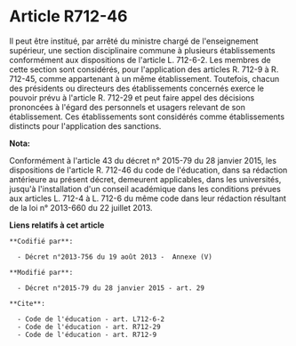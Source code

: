# Article R712-46

Il peut être institué, par arrêté du ministre chargé de l'enseignement supérieur, une section disciplinaire commune à
plusieurs établissements conformément aux dispositions de l'article L. 712-6-2. Les membres de cette section sont considérés,
pour l'application des articles R. 712-9 à R. 712-45, comme appartenant à un même établissement. Toutefois, chacun des
présidents ou directeurs des établissements concernés exerce le pouvoir prévu à l'article R. 712-29 et peut faire appel des
décisions prononcées à l'égard des personnels et usagers relevant de son établissement. Ces établissements sont considérés
comme établissements distincts pour l'application des sanctions.

**Nota:**

Conformément à l'article 43 du décret n° 2015-79 du 28 janvier 2015, les dispositions de l'article R. 712-46 du code de
l'éducation, dans sa rédaction antérieure au présent décret, demeurent applicables, dans les universités, jusqu'à
l'installation d'un conseil académique dans les conditions prévues aux articles L. 712-4 à L. 712-6 du même code dans leur
rédaction résultant de la loi n° 2013-660 du 22 juillet 2013.

**Liens relatifs à cet article**

	**Codifié par**:

	  - Décret n°2013-756 du 19 août 2013 -  Annexe (V)

	**Modifié par**:

	  - Décret n°2015-79 du 28 janvier 2015 - art. 29

	**Cite**:

	  - Code de l'éducation - art. L712-6-2
	  - Code de l'éducation - art. R712-29
	  - Code de l'éducation - art. R712-9
